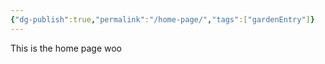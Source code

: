 ```yaml
---
{"dg-publish":true,"permalink":"/home-page/","tags":["gardenEntry"]}
---
```


This is the home page woo